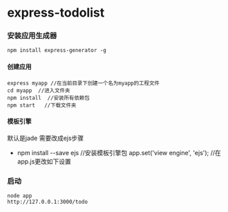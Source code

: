 # express-todolist
### 安装应用生成器
```
npm install express-generator -g
```
#### 创建应用
```
express myapp //在当前目录下创建一个名为myapp的工程文件
cd myapp  //进入文件夹
npm install  //安装所有依赖包
npm start   //下载文件夹

```
#### 模板引擎
默认是jade 需要改成ejs步骤
- npm install --save ejs //安装模板引擎包
app.set('view engine', 'ejs'); //在app.js更改如下设置


### 启动
```
node app
http://127.0.0.1:3000/todo
```